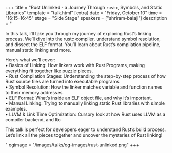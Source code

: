 +++
title = "Rust Unlinked - a Journey Through `rustc`, Symbols, and Static Libraries"
template = "talk.html"
[extra]
  date = "Friday, October 10"
  time = "16:15–16:45"
  stage = "Side Stage"
  speakers = ["shriram-balaji"]
  description = "<p>In this talk, I’ll take you through my journey of exploring Rust’s linking process. We’ll dive into the rustc compiler, understand symbol resolution, and dissect the ELF format. You’ll learn about Rust’s compilation pipeline, manual static linking and more.</p><p>Here’s what we’ll cover:<br/>• Basics of Linking: How linkers work with Rust Programs, making everything fit together like puzzle pieces.<br/>• Rust Compilation Stages: Understanding the step-by-step process of how Rust source files are turned into executable programs.<br/>• Symbol Resolution: How the linker matches variable and function names to their memory addresses.<br/>• ELF Format: What’s inside an ELF object file, and why it’s important.<br/>• Manual Linking: Trying to manually linking static Rust libraries with simple examples.<br/>• LLVM & Link Time Optimization: Cursory look at how Rust uses LLVM as a compiler backend, and lto</p><p>This talk is perfect for developers eager to understand Rust’s build process. Let’s link all the pieces together and uncover the mysteries of Rust linking!</p>"
  ogimage = "/images/talks/og-images/rust-unlinked.png"
+++
